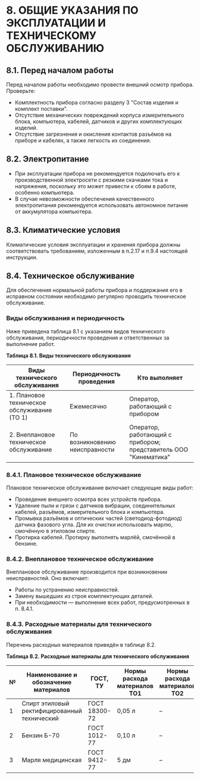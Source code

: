 # 8. ОБЩИЕ УКАЗАНИЯ ПО ЭКСПЛУАТАЦИИ И ТЕХНИЧЕСКОМУ ОБСЛУЖИВАНИЮ

## 8.1. Перед началом работы

Перед началом работы необходимо провести внешний осмотр прибора. Проверьте:

- Комплектность прибора согласно разделу 3 "Состав изделия и комплект поставки".
- Отсутствие механических повреждений корпуса измерительного блока, компьютера, кабелей, датчиков и других комплектующих изделий.
- Отсутствие загрязнения и окисления контактов разъёмов на приборе и кабелях, а также легкость их соединения.

## 8.2. Электропитание

- При эксплуатации прибора не рекомендуется подключать его к производственной электросети с резкими скачками тока и напряжения, поскольку это может привести к сбоям в работе, особенно компьютера.
- В случае невозможности обеспечения качественного электропитания рекомендуется использовать автономное питание от аккумулятора компьютера.

## 8.3. Климатические условия

Климатические условия эксплуатации и хранения прибора должны соответствовать требованиям, изложенным в п.2.17 и п.9.4 настоящей инструкции.

## 8.4. Техническое обслуживание

Для обеспечения нормальной работы прибора и поддержания его в исправном состоянии необходимо регулярно проводить техническое обслуживание.

### Виды обслуживания и периодичность

Ниже приведена таблица 8.1 с указанием видов технического обслуживания, периодичности проведения и ответственных за выполнение работ.

**Таблица 8.1. Виды технического обслуживания**

| Виды технического обслуживания                             | Периодичность проведения         | Кто выполняет                                                                                    |
|------------------------------------------------------------|----------------------------------|--------------------------------------------------------------------------------------------------|
| 1. Плановое техническое обслуживание (ТО 1)               | Ежемесячно                       | Оператор, работающий с прибором                                                                  |
| 2. Внеплановое техническое обслуживание                   | По возникновению неисправности   | Оператор, работающий с прибором; представитель ООО "Кинематика"                                   |

### 8.4.1. Плановое техническое обслуживание

Плановое техническое обслуживание включает следующие виды работ:

- Проведение внешнего осмотра всех устройств прибора.
- Удаление пыли и грязи с датчиков вибрации, соединительных кабелей, разъёмов, измерительного блока и компьютера.
- Промывка разъёмов и оптических частей (светодиод-фотодиод) датчика фазового угла. Для их очистки использовать марлю, смочённую в этиловом спирте.
- Протирка кабелей. Протирку выполнять марлёй, смочённой в бензине.

### 8.4.2. Внеплановое техническое обслуживание

Внеплановое обслуживание производится при возникновении неисправностей. Оно включает:

- Работы по устранению неисправностей.
- Замену вышедших из строя комплектующих деталей.
- При необходимости — выполнение всех работ, предусмотренных в п. 8.4.1.

### 8.4.3. Расходные материалы для технического обслуживания

Перечень расходных материалов приведён в таблице 8.2.

**Таблица 8.2. Расходные материалы для технического обслуживания**

| №  | Наименование и обозначение материалов                        | ГОСТ, ТУ         | Нормы расхода материалов ТО1 | Нормы расхода материалов ТО2 | Итого в год  |
|----|---------------------------------------------------------------|------------------|------------------------------|------------------------------|--------------|
| 1  | Спирт этиловый ректифицированный технический                  | ГОСТ 18300-72    | 0,05 л                       | –                            | 0,6 л       |
| 2  | Бензин Б-70                                                   | ГОСТ 1012-77     | 0,10 л                       | –                            | 1,20 л      |
| 3  | Марля медицинская                                             | ГОСТ 9412-77     | 5 дм                         | –                            | 60 дм       |